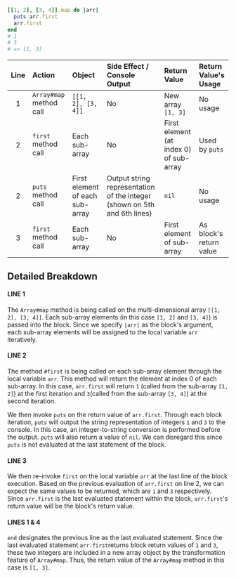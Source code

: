 ```ruby
[[1, 2], [3, 4]].map do |arr|
  puts arr.first
  arr.first
end
# 1
# 3
# => [1, 3]
```

|**Line**| **Action** | **Object** |**Side Effect / Console Output**| **Return Value**  | **Return Value's Usage** |
|:---:| :-----------------  | :----------            |:---   | :------------ | :------------ |
|  1  | `Array#map` method call | `[[1, 2], [3, 4]]` | No | New array `[1, 3]`| No usage |
|  2  | `first` method call | Each sub-array         | No   | First element (at index 0) of sub-array | Used by `puts` |
|  2  | `puts` method call  | First element of each sub-array | Output string representation of the integer (shown on 5th and 6th lines) | `nil` | No usage |
|  3  | `first` method call | Each sub-array         | No   | First element of sub-array | As block's return value |

## Detailed Breakdown

#### LINE 1
The `Array#map` method is being called on the multi-dimensional array `[[1, 2], [3, 4]]`.
Each sub-array elements (in this case `[1, 2]` and `[3, 4]`) is passed into the block. Since we specify `|arr|` as the block's argument, each sub-array elements will be assigned to the local variable `arr` iteratively.

#### LINE 2
The method `#first` is being called on each sub-array element through the local variable `arr`. This method will return the element at index 0 of each sub-array. In this case, `arr.first` will return `1` (called from the sub-array `[1, 2]`) at the first iteration and `3`(called from the sub-array `[3, 4]`) at the second iteration.

We then invoke `puts` on the return value of `arr.first`. Through each block iteration, `puts` will output the string representation of integers `1` and `3` to the console. In this case, an integer-to-string conversion is performed before the output. `puts` will also return a value of `nil`. We can disregard this since `puts` is not evaluated at the last statement of the block.

#### LINE 3
We then re-invoke `first` on the local variable `arr` at the last line of the block execution. Based on the previous evaluation of `arr.first` on line 2, we can expect the same values to be returned, which are `1` and `3` respectively. Since `arr.first` is the last evaluated statement within the block, `arr.first`'s return value will be the block's return value.

#### LINES 1 & 4
`end` designates the previous line as the last evaluated statement. Since the last evaluated statement `arr.first`returns block return values of `1` and `3`, these two integers are included in a new array object by the transformation feature of `Array#map`. Thus, the return value of the `Array#map` method in this case is `[1, 3]`.
